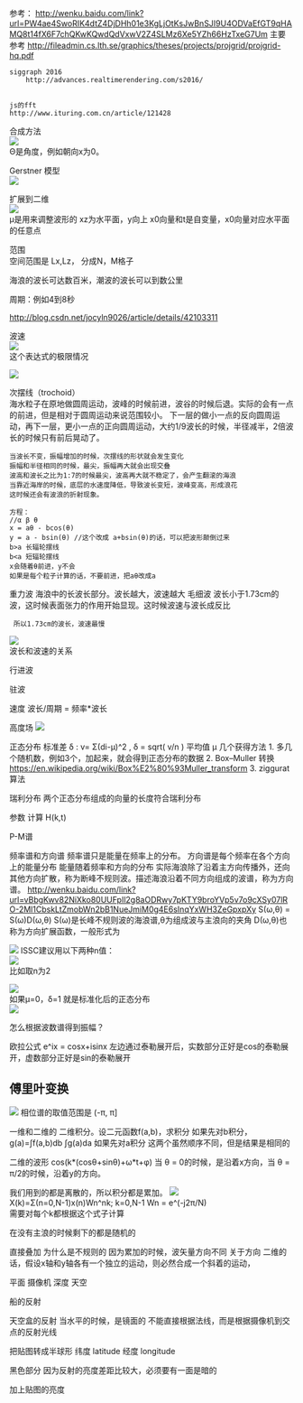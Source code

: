 
参考：
    http://wenku.baidu.com/link?url=PW4ae4SwoRIK4dtZ4DjDHh01e3KgLjOtKsJwBnSJI9U4ODVaEfGT9qHAMQ8t14fX6F7chQKwKQwdQdVxwV2Z4SLMz6Xe5YZh66HzTxeG7Um
        主要参考
    http://fileadmin.cs.lth.se/graphics/theses/projects/projgrid/projgrid-hq.pdf
    
    siggraph 2016
        http://advances.realtimerendering.com/s2016/


    js的fft
    http://www.ituring.com.cn/article/121428


合成方法  
![](docimg/普通合成.png)  
Θ是角度，例如朝向x为0。

Gerstner 模型  
![](docimg/gerstner.png)

扩展到二维  
![](docimg/gerstner2d.png)  
μ是用来调整波形的
xz为水平面，y向上
x0向量和t是自变量，x0向量对应水平面的任意点

范围  
空间范围是 Lx,Lz， 分成N，M格子

海浪的波长可达数百米，潮波的波长可以到数公里

周期：例如4到8秒


http://blog.csdn.net/jocyln9026/article/details/42103311

波速  
![](docimg/1.gif)    
这个表达式的极限情况 

![](docimg/ocwav3.gif)  

次摆线（trochoid）  
    海水粒子在原地做圆周运动，波峰的时候前进，波谷的时候后退。实际的会有一点的前进，但是相对于圆周运动来说范围较小。
    下一层的做小一点的反向圆周运动，再下一层，更小一点的正向圆周运动，大约1/9波长的时候，半径减半，2倍波长的时候只有前后晃动了。

    当波长不变，振幅增加的时候，次摆线的形状就会发生变化
    振幅和半径相同的时候，最尖，振幅再大就会出现交叠
    波高和波长之比为1:7的时候最尖，波高再大就不稳定了，会产生翻滚的海浪
    当靠近海岸的时候，底层的水速度降低，导致波长变短，波峰变高，形成浪花
    这时候还会有波浪的折射现象。

    方程：
    //α β θ
    x = aθ - bcos(θ)    
    y = a - bsin(θ) //这个改成 a+bsin(θ)的话，可以把波形颠倒过来
    b>a 长辐轮摆线
    b<a 短辐轮摆线 
    x会随着θ前进，y不会
    如果是每个粒子计算的话，不要前进，把aθ改成a


重力波
    海浪中的长波长部分。波长越大，波速越大
毛细波
     波长小于1.73cm的波，这时候表面张力的作用开始显现。这时候波速与波长成反比

     所以1.73cm的波长，波速最慢
![](docimg/10.gif)  
波长和波速的关系

行进波

驻波

速度
    波长/周期 = 频率*波长

高度场
![](docimg/高度场.png)        


正态分布
    标准差 δ : v= Σ(di-μ)^2 , δ = sqrt( v/n )
    平均值 μ
    几个获得方法
    1. 多几个随机数，例如3个，加起来，就会得到正态分布的数据
    2. Box–Muller 转换  https://en.wikipedia.org/wiki/Box%E2%80%93Muller_transform
    3. ziggurat 算法

瑞利分布
    两个正态分布组成的向量的长度符合瑞利分布

参数
计算 H(k,t)

P-M谱


频率谱和方向谱
    频率谱只是能量在频率上的分布。
    方向谱是每个频率在各个方向上的能量分布
        能量随着频率和方向的分布
    实际海浪除了沿着主方向传播外，还向其他方向扩散，称为断峰不规则波。描述海浪沿着不同方向组成的波谱，称为方向谱。
    http://wenku.baidu.com/link?url=vBbgKwv82NiXko80UUFpIl2g8aODRwy7pKTY9broYVp5v7o9cXSy07lRO-2Ml1CbskLtZmobWn2bB1NueJmiM0g4E6sInqYxWH3ZeGpxpXy
    S(ω,θ) = S(ω)D(ω,θ)
    S(ω)是长峰不规则波的海浪谱,θ为组成波与主浪向的夹角
    D(ω,θ)也称为方向扩展函数，一般形式为  
    
![](docimg/zuchenglang.png)
    ISSC建议用以下两种n值：  
![](docimg/d_n.png)    
    比如取n为2


![](docimg/zhengtaifenbu.gif)  
如果μ=0，δ=1 就是标准化后的正态分布  
![](docimg/biaozhunhua.gif)

怎么根据波数谱得到振幅？


欧拉公式
    e^ix = cosx+isinx
    左边通过泰勒展开后，实数部分正好是cos的泰勒展开，虚数部分正好是sin的泰勒展开

## 傅里叶变换
![](docimg/fourier.jpg)
相位谱的取值范围是 (-π, π]

一维和二维的
    二维积分。设二元函数f(a,b)，求积分
    如果先对b积分，
    g(a)=∫f(a,b)db
    ∫g(a)da
    如果先对a积分
    这两个虽然顺序不同，但是结果是相同的

二维的波形
    cos(k*(cosθ+sinθ)+ω*t+φ)
    当 θ = 0的时候，是沿着x方向，当 θ = π/2的时候，沿着y的方向。
    

我们用到的都是离散的，所以积分都是累加。
![](docimg/dfourier.jpg)  
    X(k)=Σ(n=0,N-1)x(n)Wn^nk; k=0,N-1
    Wn = e^(-j2π/N)  
    需要对每个k都根据这个式子计算    

在没有主浪的时候剩下的都是随机的

直接叠加
    为什么是不规则的
    因为累加的时候，波矢量方向不同
关于方向
    二维的话，假设x轴和y轴各有一个独立的运动，则必然合成一个斜着的运动，
  
平面
摄像机
深度
天空

船的反射


天空盒的反射
    当水平的时候，是镜面的
    不能直接根据法线，而是根据摄像机到交点的反射光线

把贴图转成半球形
    纬度 latitude 
    经度 longitude


黑色部分
    因为反射的亮度差距比较大，必须要有一面是暗的    

加上贴图的亮度



